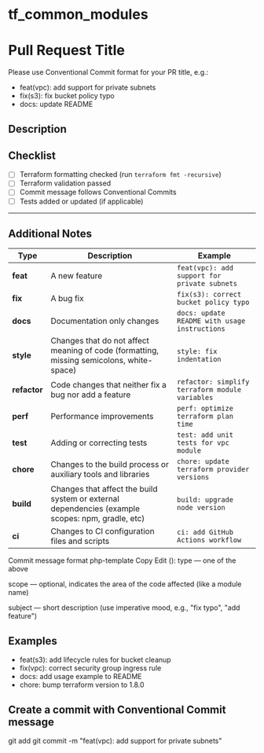 # tf_common_modules



# Pull Request Title

Please use Conventional Commit format for your PR title, e.g.:

- feat(vpc): add support for private subnets
- fix(s3): fix bucket policy typo
- docs: update README

## Description

<!-- Describe your changes here -->

## Checklist

- [ ] Terraform formatting checked (run `terraform fmt -recursive`)
- [ ] Terraform validation passed
- [ ] Commit message follows Conventional Commits
- [ ] Tests added or updated (if applicable)

---

## Additional Notes

<!-- Optional: any other information -->
| Type         | Description                                                                                      | Example                                         |
| ------------ | ------------------------------------------------------------------------------------------------ | ----------------------------------------------- |
| **feat**     | A new feature                                                                                    | `feat(vpc): add support for private subnets`    |
| **fix**      | A bug fix                                                                                        | `fix(s3): correct bucket policy typo`           |
| **docs**     | Documentation only changes                                                                       | `docs: update README with usage instructions`   |
| **style**    | Changes that do not affect meaning of code (formatting, missing semicolons, white-space)         | `style: fix indentation`                        |
| **refactor** | Code changes that neither fix a bug nor add a feature                                            | `refactor: simplify terraform module variables` |
| **perf**     | Performance improvements                                                                         | `perf: optimize terraform plan time`            |
| **test**     | Adding or correcting tests                                                                       | `test: add unit tests for vpc module`           |
| **chore**    | Changes to the build process or auxiliary tools and libraries                                    | `chore: update terraform provider versions`     |
| **build**    | Changes that affect the build system or external dependencies (example scopes: npm, gradle, etc) | `build: upgrade node version`                   |
| **ci**       | Changes to CI configuration files and scripts                                                    | `ci: add GitHub Actions workflow`               |


Commit message format
php-template
Copy
Edit
<type>(<scope>): <subject>
type — one of the above

scope — optional, indicates the area of the code affected (like a module name)

subject — short description (use imperative mood, e.g., "fix typo", "add feature")

## Examples
- feat(s3): add lifecycle rules for bucket cleanup
- fix(vpc): correct security group ingress rule
- docs: add usage example to README
- chore: bump terraform version to 1.8.0

## Create a commit with Conventional Commit message 
git add <files>
git commit -m "feat(vpc): add support for private subnets"
